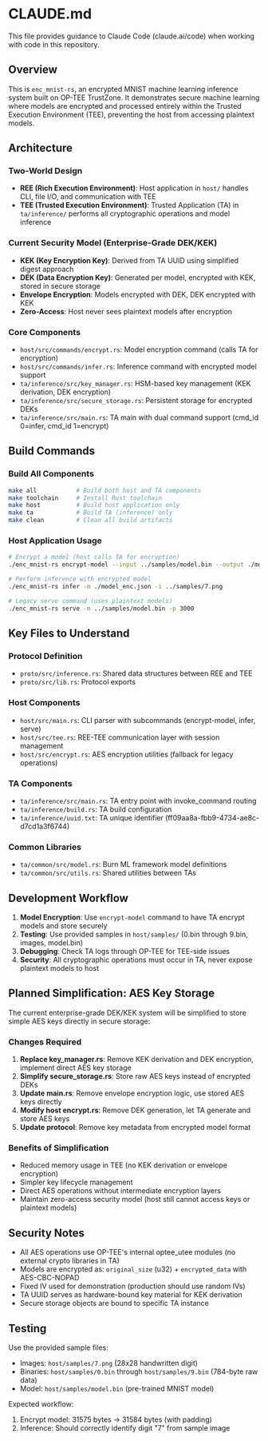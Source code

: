 # CLAUDE.md

This file provides guidance to Claude Code (claude.ai/code) when working with code in this repository.

## Overview

This is `enc_mnist-rs`, an encrypted MNIST machine learning inference system built on OP-TEE TrustZone. It demonstrates secure machine learning where models are encrypted and processed entirely within the Trusted Execution Environment (TEE), preventing the host from accessing plaintext models.

## Architecture

### Two-World Design
- **REE (Rich Execution Environment)**: Host application in `host/` handles CLI, file I/O, and communication with TEE
- **TEE (Trusted Execution Environment)**: Trusted Application (TA) in `ta/inference/` performs all cryptographic operations and model inference

### Current Security Model (Enterprise-Grade DEK/KEK)
- **KEK (Key Encryption Key)**: Derived from TA UUID using simplified digest approach
- **DEK (Data Encryption Key)**: Generated per model, encrypted with KEK, stored in secure storage
- **Envelope Encryption**: Models encrypted with DEK, DEK encrypted with KEK
- **Zero-Access**: Host never sees plaintext models after encryption

### Core Components
- `host/src/commands/encrypt.rs`: Model encryption command (calls TA for encryption)
- `host/src/commands/infer.rs`: Inference command with encrypted model support
- `ta/inference/src/key_manager.rs`: HSM-based key management (KEK derivation, DEK encryption)
- `ta/inference/src/secure_storage.rs`: Persistent storage for encrypted DEKs
- `ta/inference/src/main.rs`: TA main with dual command support (cmd_id 0=infer, cmd_id 1=encrypt)

## Build Commands

### Build All Components
```bash
make all           # Build both host and TA components
make toolchain     # Install Rust toolchain
make host          # Build host application only
make ta            # Build TA (inference) only
make clean         # Clean all build artifacts
```

### Host Application Usage
```bash
# Encrypt a model (host calls TA for encryption)
./enc_mnist-rs encrypt-model --input ../samples/model.bin --output ./model_enc.json

# Perform inference with encrypted model
./enc_mnist-rs infer -m ./model_enc.json -i ../samples/7.png

# Legacy serve command (uses plaintext models)
./enc_mnist-rs serve -m ../samples/model.bin -p 3000
```

## Key Files to Understand

### Protocol Definition
- `proto/src/inference.rs`: Shared data structures between REE and TEE
- `proto/src/lib.rs`: Protocol exports

### Host Components
- `host/src/main.rs`: CLI parser with subcommands (encrypt-model, infer, serve)
- `host/src/tee.rs`: REE-TEE communication layer with session management
- `host/src/encrypt.rs`: AES encryption utilities (fallback for legacy operations)

### TA Components
- `ta/inference/src/main.rs`: TA entry point with invoke_command routing
- `ta/inference/build.rs`: TA build configuration
- `ta/inference/uuid.txt`: TA unique identifier (ff09aa8a-fbb9-4734-ae8c-d7cd1a3f6744)

### Common Libraries
- `ta/common/src/model.rs`: Burn ML framework model definitions
- `ta/common/src/utils.rs`: Shared utilities between TAs

## Development Workflow

1. **Model Encryption**: Use `encrypt-model` command to have TA encrypt models and store securely
2. **Testing**: Use provided samples in `host/samples/` (0.bin through 9.bin, images, model.bin)
3. **Debugging**: Check TA logs through OP-TEE for TEE-side issues
4. **Security**: All cryptographic operations must occur in TA, never expose plaintext models to host

## Planned Simplification: AES Key Storage

The current enterprise-grade DEK/KEK system will be simplified to store simple AES keys directly in secure storage:

### Changes Required
1. **Replace key_manager.rs**: Remove KEK derivation and DEK encryption, implement direct AES key storage
2. **Simplify secure_storage.rs**: Store raw AES keys instead of encrypted DEKs
3. **Update main.rs**: Remove envelope encryption logic, use stored AES keys directly
4. **Modify host encrypt.rs**: Remove DEK generation, let TA generate and store AES keys
5. **Update protocol**: Remove key metadata from encrypted model format

### Benefits of Simplification
- Reduced memory usage in TEE (no KEK derivation or envelope encryption)
- Simpler key lifecycle management
- Direct AES operations without intermediate encryption layers
- Maintain zero-access security model (host still cannot access keys or plaintext models)

## Security Notes

- All AES operations use OP-TEE's internal optee_utee modules (no external crypto libraries in TA)
- Models are encrypted as: `original_size` (u32) + `encrypted_data` with AES-CBC-NOPAD
- Fixed IV used for demonstration (production should use random IVs)
- TA UUID serves as hardware-bound key material for KEK derivation
- Secure storage objects are bound to specific TA instance

## Testing

Use the provided sample files:
- Images: `host/samples/7.png` (28x28 handwritten digit)
- Binaries: `host/samples/0.bin` through `host/samples/9.bin` (784-byte raw data)
- Model: `host/samples/model.bin` (pre-trained MNIST model)

Expected workflow:
1. Encrypt model: 31575 bytes → 31584 bytes (with padding)
2. Inference: Should correctly identify digit "7" from sample image
